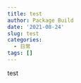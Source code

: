 ```yaml
---
title: test
author: Package Build
date: '2021-08-24'
slug: test
categories:
  - 日常
tags: []
---
```

test